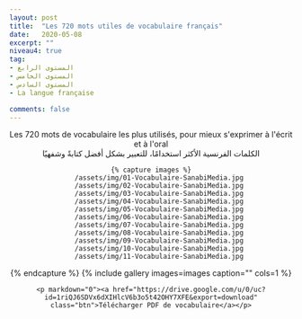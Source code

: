 ```yaml
---
layout: post
title:  "Les 720 mots utiles de vocabulaire français"
date:   2020-05-08
excerpt: ""
niveau4: true
tag:
- المستوى الرابع
- المستوى الخامس
- المستوى السادس 
- La langue française

comments: false
---
```

<center>
	Les 720 mots de vocabulaire les plus utilisés, pour mieux s'exprimer à l'écrit et à l'oral
	<br>
الكلمات الفرنسية الأكثر استخدامًا، للتعبير بشكل أفضل كتابةً وشفهيًا

	{% capture images %}
   	    /assets/img/01-Vocabulaire-SanabiMedia.jpg
	    /assets/img/02-Vocabulaire-SanabiMedia.jpg
	    /assets/img/03-Vocabulaire-SanabiMedia.jpg
	    /assets/img/04-Vocabulaire-SanabiMedia.jpg
	    /assets/img/05-Vocabulaire-SanabiMedia.jpg
	    /assets/img/06-Vocabulaire-SanabiMedia.jpg
	    /assets/img/07-Vocabulaire-SanabiMedia.jpg
	    /assets/img/08-Vocabulaire-SanabiMedia.jpg
	    /assets/img/09-Vocabulaire-SanabiMedia.jpg
	    /assets/img/10-Vocabulaire-SanabiMedia.jpg
	    /assets/img/11-Vocabulaire-SanabiMedia.jpg
{% endcapture %}
{% include gallery images=images caption="" cols=1 %}
	
	<p markdown="0"><a href="https://drive.google.com/u/0/uc?id=1riQJ6SDVx6dXIHlcV6b3o5t42OHY7XFE&export=download" class="btn">Télécharger PDF de vocabulaire</a></p>
</center>
